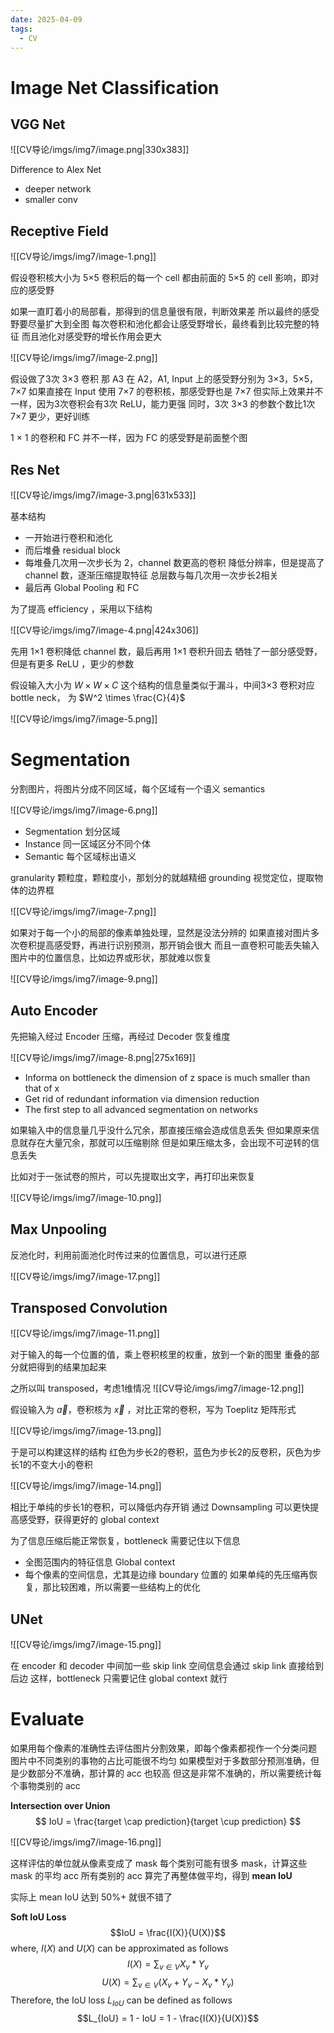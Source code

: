 ```yaml
---
date: 2025-04-09
tags:
  - CV
---
```

# Image Net Classification
## VGG Net

![[CV导论/imgs/img7/image.png|330x383]]

Difference to Alex Net
- deeper network
- smaller conv

## Receptive Field

![[CV导论/imgs/img7/image-1.png]]

假设卷积核大小为 5×5
卷积后的每一个 cell 都由前面的 5×5 的 cell 影响，即对应的感受野

如果一直盯着小的局部看，那得到的信息量很有限，判断效果差
所以最终的感受野要尽量扩大到全图
每次卷积和池化都会让感受野增长，最终看到比较完整的特征
而且池化对感受野的增长作用会更大

![[CV导论/imgs/img7/image-2.png]]

假设做了3次 3×3 卷积
那 A3 在 A2，A1, Input 上的感受野分别为  3×3，5×5，7×7
如果直接在 Input 使用 7×7 的卷积核，那感受野也是 7×7
但实际上效果并不一样，因为3次卷积会有3次 ReLU，能力更强
同时，3次 3×3 的参数个数比1次 7×7 更少，更好训练

1 × 1 的卷积和 FC 并不一样，因为 FC 的感受野是前面整个图


## Res Net

![[CV导论/imgs/img7/image-3.png|631x533]]

基本结构
- 一开始进行卷积和池化
- 而后堆叠 residual block
- 每堆叠几次用一次步长为 2，channel 数更高的卷积
	降低分辨率，但是提高了 channel 数，逐渐压缩提取特征
	总层数与每几次用一次步长2相关
- 最后再 Global Pooling 和 FC

为了提高 efficiency ，采用以下结构

![[CV导论/imgs/img7/image-4.png|424x306]]

先用 1×1 卷积降低 channel 数，最后再用 1×1 卷积升回去
牺牲了一部分感受野，但是有更多 ReLU ，更少的参数

假设输入大小为 $W\times W\times C$
这个结构的信息量类似于漏斗，中间3×3 卷积对应 bottle neck， 为 $W^2 \times \frac{C}{4}$

![[CV导论/imgs/img7/image-5.png]]

# Segmentation

分割图片，将图片分成不同区域，每个区域有一个语义 semantics

![[CV导论/imgs/img7/image-6.png]]

- Segmentation 划分区域
- Instance 同一区域区分不同个体
- Semantic 每个区域标出语义

granularity 颗粒度，颗粒度小，那划分的就越精细
grounding 视觉定位，提取物体的边界框

![[CV导论/imgs/img7/image-7.png]]

如果对于每一个小的局部的像素单独处理，显然是没法分辨的
如果直接对图片多次卷积提高感受野，再进行识别预测，那开销会很大
而且一直卷积可能丢失输入图片中的位置信息，比如边界或形状，那就难以恢复

![[CV导论/imgs/img7/image-9.png]]

## Auto Encoder

先把输入经过 Encoder 压缩，再经过 Decoder 恢复维度

![[CV导论/imgs/img7/image-8.png|275x169]]

- Informa on bottleneck
	the dimension of z space is much smaller than that of x 
- Get rid of redundant information via dimension reduction 
- The first step to all advanced segmentation on networks

如果输入中的信息量几乎没什么冗余，那直接压缩会造成信息丢失
但如果原来信息就存在大量冗余，那就可以压缩剔除
但是如果压缩太多，会出现不可逆转的信息丢失

比如对于一张试卷的照片，可以先提取出文字，再打印出来恢复


![[CV导论/imgs/img7/image-10.png]]

## Max Unpooling

反池化时，利用前面池化时传过来的位置信息，可以进行还原

![[CV导论/imgs/img7/image-17.png]]

## Transposed Convolution

![[CV导论/imgs/img7/image-11.png]]

对于输入的每一个位置的值，乘上卷积核里的权重，放到一个新的图里
重叠的部分就把得到的结果加起来

之所以叫 transposed，考虑1维情况
![[CV导论/imgs/img7/image-12.png]]

假设输入为 $\vec{a}$，卷积核为 $\vec{x}$ ，对比正常的卷积，写为 Toeplitz 矩阵形式

![[CV导论/imgs/img7/image-13.png]]

于是可以构建这样的结构
红色为步长2的卷积，蓝色为步长2的反卷积，灰色为步长1的不变大小的卷积

![[CV导论/imgs/img7/image-14.png]]

相比于单纯的步长1的卷积，可以降低内存开销
通过 Downsampling 可以更快提高感受野，获得更好的 global context

为了信息压缩后能正常恢复，bottleneck 需要记住以下信息
- 全图范围内的特征信息 Global context 
- 每个像素的空间信息，尤其是边缘 boundary 位置的
如果单纯的先压缩再恢复，那比较困难，所以需要一些结构上的优化

## UNet

![[CV导论/imgs/img7/image-15.png]]

在 encoder 和 decoder 中间加一些 skip link
空间信息会通过 skip link 直接给到后边
这样，bottleneck 只需要记住 global context 就行

# Evaluate

如果用每个像素的准确性去评估图片分割效果，即每个像素都视作一个分类问题
图片中不同类别的事物的占比可能很不均匀
如果模型对于多数部分预测准确，但是少数部分不准确，那计算的 acc 也较高
但这是非常不准确的，所以需要统计每个事物类别的 acc

**Intersection over Union**
$$
IoU = \frac{target \cap prediction}{target \cup prediction}
$$

![[CV导论/imgs/img7/image-16.png]]

这样评估的单位就从像素变成了 mask
每个类别可能有很多 mask，计算这些 mask 的平均 acc
所有类别的 acc 算完了再整体做平均，得到 **mean IoU**

实际上 mean IoU 达到 50%+ 就很不错了

**Soft IoU Loss**
$$IoU = \frac{I(X)}{U(X)}$$where, $I(X)$ and $U(X)$ can be approximated as follows
$$I(X) = \sum_{v \in V} X_v * Y_v$$$$U(X) = \sum_{v \in V} (X_v + Y_v - X_v * Y_v)$$Therefore, the IoU loss $L_{IoU}$ can be defined as follows
$$L_{IoU} = 1 - IoU = 1 - \frac{I(X)}{U(X)}$$













































